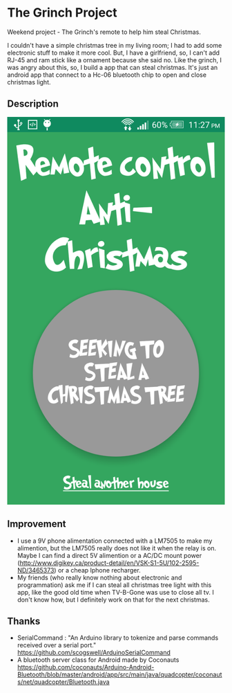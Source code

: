 # The Grinch Project
Weekend project - The Grinch's remote to help him steal Christmas.

I couldn't have a simple christmas tree in my living room; I had to add some electronic stuff to make it more cool. But, I have a girlfriend, so, I can't add RJ-45 and ram stick like a ornament because she said no. Like the grinch, I was angry about this, so, I build a app that can steal christmas.
It's just an android app that connect to a Hc-06 bluetooth chip to open and close christmas light.

## Description

![](/screenshot_1.png)

## Improvement

- I use a 9V phone alimentation connected with a LM7505 to make my alimention, but the LM7505 really does not like it when the relay is on. Maybe I can find a direct 5V alimention or a AC/DC mount power (http://www.digikey.ca/product-detail/en/VSK-S1-5U/102-2595-ND/3465373) or a cheap Iphone recharger. 
- My friends (who really know nothing about electronic and programmation) ask me if I can steal all christmas tree light with this app, like the good old time when TV-B-Gone was use to close all tv. I don't know how, but I definitely work on that for the next christmas.

## Thanks

- SerialCommand : "An Arduino library to tokenize and parse commands received over a serial port."
https://github.com/scogswell/ArduinoSerialCommand
- A bluetooth server class for Android made by Coconauts
https://github.com/coconauts/Arduino-Android-Bluetooth/blob/master/android/app/src/main/java/quadcopter/coconauts/net/quadcopter/Bluetooth.java
